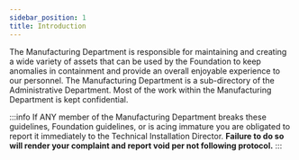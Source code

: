 ```yaml
---
sidebar_position: 1
title: Introduction
---
```

The Manufacturing Department is responsible for maintaining and creating a wide variety of assets that can be used by the Foundation to keep anomalies in containment and provide an overall enjoyable experience to our personnel. The Manufacturing Department is a sub-directory of the Administrative Department. Most of the work within the Manufacturing Department is kept confidential.

:::info
If ANY member of the Manufacturing Department breaks these guidelines, Foundation guidelines, or is acing immature you are obligated to report it immediately to the Technical Installation Director. **Failure to do so will render your complaint and report void per not following protocol.**
:::